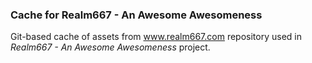 ### Cache for Realm667 - An Awesome Awesomeness

Git-based cache of assets from www.realm667.com repository used in _Realm667 - An Awesome Awesomeness_ project.
